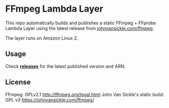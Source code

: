 # FFmpeg Lambda Layer

This repo automatically builds and publishes a static FFmpeg + FFprobe Lambda Layer
using the latest release from [johnvansickle.com/ffmpeg](https://johnvansickle.com/ffmpeg/).

The layer runs on Amazon Linux 2.

## Usage

Check [**releases**](../../releases) for the latest published version and ARN.

## License

FFmpeg: GPLv2.1 http://ffmpeg.org/legal.html
John Van Sickle's static build: GPL v3 https://johnvansickle.com/ffmpeg/

